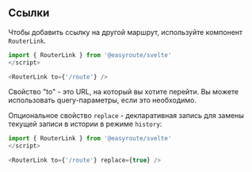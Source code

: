 ## Ссылки

Чтобы добавить ссылку на другой маршрут, используйте
компонент `RouterLink`.

```javascript
import { RouterLink } from '@easyroute/svelte'
</script>

<RouterLink to={'/route'} />
```

Свойство "to" - это URL, на который вы хотите перейти. 
Вы можете использовать query-параметры, если это необходимо.

Опциональное свойство `replace` - декларативная запись для 
замены текущей записи в истории в режиме `history`:

```javascript
import { RouterLink } from '@easyroute/svelte'
</script>

<RouterLink to={'/route'} replace={true} />
```
